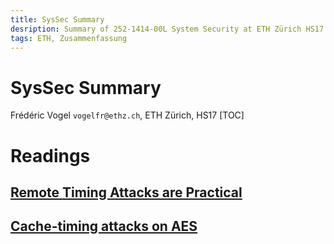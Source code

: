```yaml
---
title: SysSec Summary
desription: Summary of 252-1414-00L System Security at ETH Zürich HS17
tags: ETH, Zusammenfassung
---
```

SysSec Summary
===
Frédéric Vogel `vogelfr@ethz.ch`, ETH Zürich, HS17
[TOC]

<p style="page-break-after:always;"></p>

# Readings
## [Remote Timing Attacks are Practical](https://crypto.stanford.edu/~dabo/papers/ssl-timing.pdf)

## [Cache-timing attacks on AES](http://cr.yp.to/antiforgery/cachetiming-20050414.pdf)
